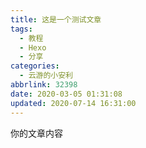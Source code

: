 ```yaml
---
title: 这是一个测试文章
tags:
  - 教程
  - Hexo
  - 分享
categories:
  - 云游的小安利
abbrlink: 32398
date: 2020-03-05 01:31:08
updated: 2020-07-14 16:31:00
---
```


你的文章内容